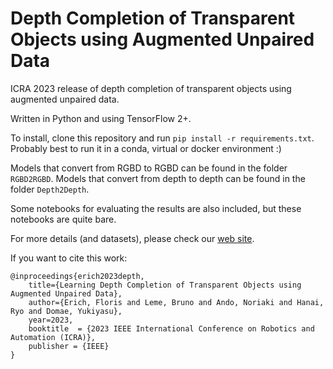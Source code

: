 # Depth Completion of Transparent Objects using Augmented Unpaired Data
ICRA 2023 release of depth completion of transparent objects using augmented unpaired data.

Written in Python and using TensorFlow 2+.

To install, clone this repository and run `pip install -r requirements.txt`. Probably best to run it in a conda, virtual or docker environment :)

Models that convert from RGBD to RGBD can be found in the folder `RGBD2RGBD`. Models that convert from depth to depth can be found in the folder `Depth2Depth`.

Some notebooks for evaluating the results are also included, but these notebooks are quite bare.

For more details (and datasets), please check our [web site](https://florise.github.io/faking_depth_web/).

If you want to cite this work:

```
@inproceedings{erich2023depth,
    title={Learning Depth Completion of Transparent Objects using Augmented Unpaired Data},
    author={Erich, Floris and Leme, Bruno and Ando, Noriaki and Hanai, Ryo and Domae, Yukiyasu},
    year=2023,
    booktitle  = {2023 IEEE International Conference on Robotics and Automation (ICRA)},
    publisher = {IEEE}
}
```
